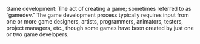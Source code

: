 Game development: The act of creating a game; sometimes referred to as “gamedev.” The game development process typically requires input from one or more game designers, artists, programmers, animators, testers, project managers, etc., though some games have been created by just one or two game developers.
